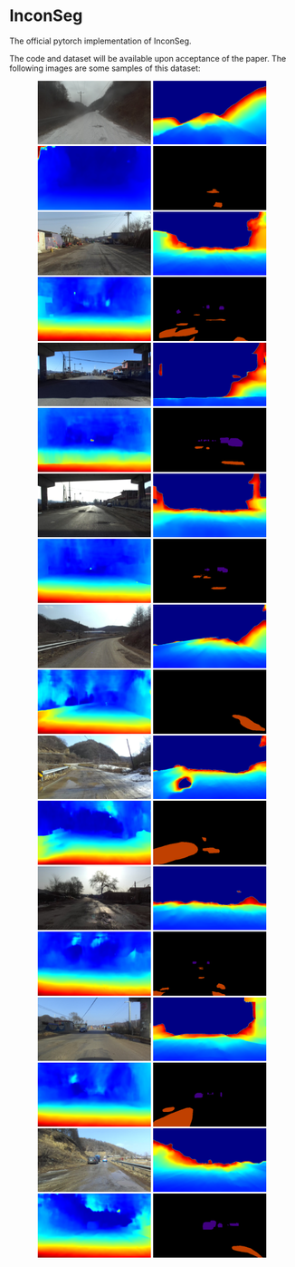 # InconSeg
The official pytorch implementation of InconSeg.

The code and dataset will be available upon acceptance of the paper. The following images are some samples of this dataset:

<div align=center>
<img src="samples/left/left000164.png" width="200px"/> <img src="samples/depth/depth000164.png" width="200px"/> <img src="samples/disparity/depth000164.png" width="200px"/> <img src="samples/label/label000164.png" width="200px"/>
<img src="samples/left/left000394.png" width="200px"/> <img src="samples/depth/depth000394.png" width="200px"/> <img src="samples/disparity/depth000394.png" width="200px"/> <img src="samples/label/label000394.png" width="200px"/>
<img src="samples/left/left001179.png" width="200px"/> <img src="samples/depth/depth001179.png" width="200px"/> <img src="samples/disparity/depth001179.png" width="200px"/> <img src="samples/label/label001179.png" width="200px"/>
<img src="samples/left/left003171.png" width="200px"/> <img src="samples/depth/depth003171.png" width="200px"/> <img src="samples/disparity/depth003171.png" width="200px"/> <img src="samples/label/label003171.png" width="200px"/>
<img src="samples/left/left001787.png" width="200px"/> <img src="samples/depth/depth001787.png" width="200px"/> <img src="samples/disparity/depth001787.png" width="200px"/> <img src="samples/label/label001787.png" width="200px"/>
<img src="samples/left/left002119.png" width="200px"/> <img src="samples/depth/depth002119.png" width="200px"/> <img src="samples/disparity/depth002119.png" width="200px"/> <img src="samples/label/label002119.png" width="200px"/>
<img src="samples/left/left002648.png" width="200px"/> <img src="samples/depth/depth002648.png" width="200px"/> <img src="samples/disparity/depth002648.png" width="200px"/> <img src="samples/label/label002648.png" width="200px"/>
<img src="samples/left/left003708.png" width="200px"/> <img src="samples/depth/depth003708.png" width="200px"/> <img src="samples/disparity/depth003708.png" width="200px"/> <img src="samples/label/label003708.png" width="200px"/>
<img src="samples/left/left004364.png" width="200px"/> <img src="samples/depth/depth004364.png" width="200px"/> <img src="samples/disparity/depth004364.png" width="200px"/> <img src="samples/label/label004364.png" width="200px"/>
</div>
